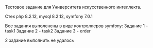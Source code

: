 Тестовое задание для Университета искусственного интеллекта.

Стек php 8.2.12, mysql 8.2.12, symfony 7.0.1

Все задания выполенены в виде контроллеров symfony:
Задание 1 - task1
Задание 2 - task2
Задание 3 - order

2 задание выполнить не удалось
